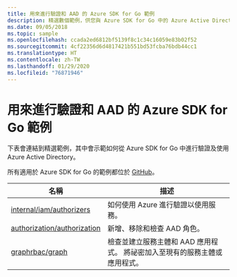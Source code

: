 ```yaml
---
title: 用來進行驗證和 AAD 的 Azure SDK for Go 範例
description: 精選數個範例，供您與 Azure SDK for Go 中的 Azure Active Directory (AAD) 和驗證搭配使用。
ms.date: 09/05/2018
ms.topic: sample
ms.openlocfilehash: ccada2ed6812bf5139f8c1c34c16059e83b02f52
ms.sourcegitcommit: 4cf22356d6d4817421b551bd53fcba76bdb44cc1
ms.translationtype: HT
ms.contentlocale: zh-TW
ms.lasthandoff: 01/29/2020
ms.locfileid: "76871946"
---
```

# <a name="azure-sdk-for-go-samples-for-authentication-and-aad"></a>用來進行驗證和 AAD 的 Azure SDK for Go 範例

下表會連結到精選範例，其中會示範如何從 Azure SDK for Go 中進行驗證及使用 Azure Active Directory。

所有適用於 Azure SDK for Go 的範例都位於 [GitHub](https://github.com/Azure-Samples/azure-sdk-for-go-samples)。

| 名稱 | 描述 |
|------|-------------|
| [internal/iam/authorizers](https://github.com/Azure-Samples/azure-sdk-for-go-samples/blob/master/internal/iam/authorizers.go) | 如何使用 Azure 進行驗證以使用服務。 |
| [authorization/authorization](https://github.com/Azure-Samples/azure-sdk-for-go-samples/blob/master/authorization/authorization.go) | 新增、移除和檢查 AAD 角色。 |
| [graphrbac/graph](https://github.com/Azure-Samples/azure-sdk-for-go-samples/blob/master/graphrbac/graph.go) | 檢查並建立服務主體和 AAD 應用程式。 將祕密加入至現有的服務主體或應用程式。 |
